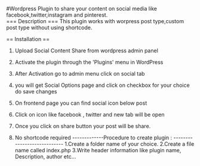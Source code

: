 #Wordpress Plugin to share your content on social media like facebook,twitter,instagram and pinterest.    
   === Description ===
This plugin works with worpress post type,custom post type without using shortcode.

== Installation ==

1. Upload Social Content Share from wordpress admin panel

2. Activate the plugin through the 'Plugins' menu in WordPress

3. After Activation go to admin menu click on social tab 

4. you will get Social Options page and click on checkbox for your choice do save changes

3. On frontend page you can find social icon below post 

4. Click on icon like facebook , twitter and new tab will be open

5. Once you click on share button your post will be share.

6. No shortcode required
-------------Procedure to create plugin : ----------------------------
 1.Create a folder name of your choice.
 2.Create a file name called index.php
 3.Write header information like plugin name, Description, author etc...
    
   
